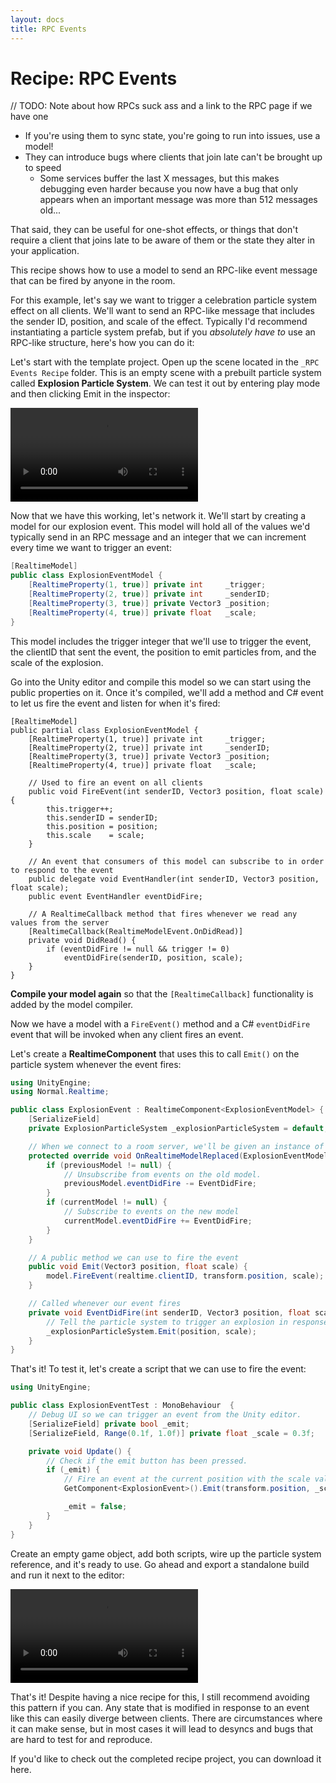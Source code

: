 ```yaml
---
layout: docs
title: RPC Events
---
```

# Recipe: RPC Events

// TODO: Note about how RPCs suck ass and a link to the RPC page if we have one
- If you're using them to sync state, you're going to run into issues, use a model!
- They can introduce bugs where clients that join late can't be brought up to speed
  - Some services buffer the last X messages, but this makes debugging even harder because you now have a bug that only appears when an important message was more than 512 messages old...

That said, they can be useful for one-shot effects, or things that don't require a client that joins late to be aware of them or the state they alter in your application.

This recipe shows how to use a model to send an RPC-like event message that can be fired by anyone in the room.

For this example, let's say we want to trigger a celebration particle system effect on all clients. We'll want to send an RPC-like message that includes the sender ID, position, and scale of the effect. Typically I'd recommend instantiating a particle system prefab, but if you *absolutely have to* use an RPC-like structure, here's how you can do it:

Let's start with the <a :href="$withBase('/downloads/Normcore%20RPC%20Events%20Recipe%20Template.zip')">template project</a>. Open up the scene located in the `_RPC Events Recipe` folder. This is an empty scene with a prebuilt particle system called **Explosion Particle System**. We can test it out by entering play mode and then clicking Emit in the inspector:

![](./rpc-events/particle-system-test.mp4)

Now that we have this working, let's network it. We'll start by creating a model for our explosion event. This model will hold all of the values we'd typically send in an RPC message and an integer that we can increment every time we want to trigger an event:

```csharp
[RealtimeModel]
public class ExplosionEventModel {
    [RealtimeProperty(1, true)] private int     _trigger;
    [RealtimeProperty(2, true)] private int     _senderID;
    [RealtimeProperty(3, true)] private Vector3 _position;
    [RealtimeProperty(4, true)] private float   _scale;
}
```

This model includes the trigger integer that we'll use to trigger the event, the clientID that sent the event, the position to emit particles from, and the scale of the explosion.

Go into the Unity editor and compile this model so we can start using the public properties on it. Once it's compiled, we'll add a method and C# event to let us fire the event and listen for when it's fired:

```csharp{8-25}
[RealtimeModel]
public partial class ExplosionEventModel {
    [RealtimeProperty(1, true)] private int     _trigger;
    [RealtimeProperty(2, true)] private int     _senderID;
    [RealtimeProperty(3, true)] private Vector3 _position;
    [RealtimeProperty(4, true)] private float   _scale;

    // Used to fire an event on all clients
    public void FireEvent(int senderID, Vector3 position, float scale) {
        this.trigger++;
        this.senderID = senderID;
        this.position = position;
        this.scale    = scale;
    }

    // An event that consumers of this model can subscribe to in order to respond to the event
    public delegate void EventHandler(int senderID, Vector3 position, float scale);
    public event EventHandler eventDidFire;

    // A RealtimeCallback method that fires whenever we read any values from the server
    [RealtimeCallback(RealtimeModelEvent.OnDidRead)]
    private void DidRead() {
        if (eventDidFire != null && trigger != 0)
            eventDidFire(senderID, position, scale);
    }
}
```

**Compile your model again** so that the `[RealtimeCallback]` functionality is added by the model compiler.

Now we have a model with a `FireEvent()` method and a C# `eventDidFire` event that will be invoked when any client fires an event.

Let's create a **RealtimeComponent** that uses this to call `Emit()` on the particle system whenever the event fires:

```csharp
using UnityEngine;
using Normal.Realtime;

public class ExplosionEvent : RealtimeComponent<ExplosionEventModel> {
    [SerializeField]
    private ExplosionParticleSystem _explosionParticleSystem = default;

    // When we connect to a room server, we'll be given an instance of our model to work with.
    protected override void OnRealtimeModelReplaced(ExplosionEventModel previousModel, ExplosionEventModel currentModel) {
        if (previousModel != null) {
            // Unsubscribe from events on the old model.
            previousModel.eventDidFire -= EventDidFire;
        }
        if (currentModel != null) {
            // Subscribe to events on the new model
            currentModel.eventDidFire += EventDidFire;
        }
    }

    // A public method we can use to fire the event
    public void Emit(Vector3 position, float scale) {
        model.FireEvent(realtime.clientID, transform.position, scale);
    }

    // Called whenever our event fires
    private void EventDidFire(int senderID, Vector3 position, float scale) {
        // Tell the particle system to trigger an explosion in response to the event
        _explosionParticleSystem.Emit(position, scale);
    }
}
```

That's it! To test it, let's create a script that we can use to fire the event:

```csharp
using UnityEngine;

public class ExplosionEventTest : MonoBehaviour  {
    // Debug UI so we can trigger an event from the Unity editor.
    [SerializeField] private bool _emit;
    [SerializeField, Range(0.1f, 1.0f)] private float _scale = 0.3f;

    private void Update() {
        // Check if the emit button has been pressed.
        if (_emit) {
            // Fire an event at the current position with the scale value set in Unity.
            GetComponent<ExplosionEvent>().Emit(transform.position, _scale);

            _emit = false;
        }
    }
}
```

Create an empty game object, add both scripts, wire up the particle system reference, and it's ready to use. Go ahead and export a standalone build and run it next to the editor:

![](./rpc-events/rpc-events-test.mp4)

That's it! Despite having a nice recipe for this, I still recommend avoiding this pattern if you can. Any state that is modified in response to an event like this can easily diverge between clients. There are circumstances where it can make sense, but in most cases it will lead to desyncs and bugs that are hard to test for and reproduce.

If you'd like to check out the completed recipe project, you can download it <a :href="$withBase('/downloads/Normcore%20RPC%20Events%20Recipe%20Complete.zip')">here</a>.
